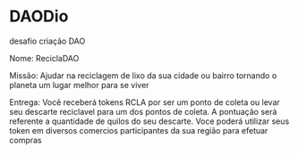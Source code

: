 # DAODio
desafio criação DAO

Nome: ReciclaDAO

Missão: Ajudar na reciclagem de lixo da sua cidade ou bairro tornando o planeta um lugar melhor para se viver

Entrega: Você receberá tokens RCLA por ser um ponto de coleta ou levar seu descarte reciclavel para um dos pontos de coleta. A pontuação será referente a quantidade de quilos do seu descarte. Voce poderá utilizar seus token em diversos comercios participantes da sua região para efetuar compras
